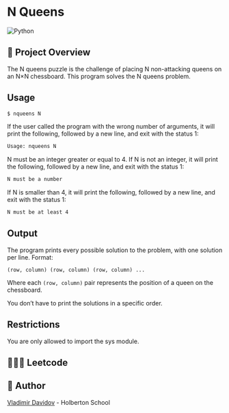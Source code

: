 # N Queens
![Python](https://img.shields.io/badge/Python-Algorithms-blue?style=for-the-badge&logo=python&logoColor=white)

## 🧐 Project Overview
The N queens puzzle is the challenge of placing N non-attacking queens on an N×N chessboard. This program solves the N queens problem.

## Usage

```bash
$ nqueens N
```

If the user called the program with the wrong number of arguments, it will print the following, followed by a new line, and exit with the status 1:

  ```bash
  Usage: nqueens N
  ```

N must be an integer greater or equal to 4. If N is not an integer, it will print the following, followed by a new line, and exit with the status 1:

  ```bash
  N must be a number
  ```


If N is smaller than 4, it will print the following, followed by a new line, and exit with the status 1:

  ```bash
  N must be at least 4
  ```

## Output

The program prints every possible solution to the problem, with one solution per line. Format: 

  ```
  (row, column) (row, column) (row, column) ...
  ```

  Where each `(row, column)` pair represents the position of a queen on the chessboard.

  You don’t have to print the solutions in a specific order.

## Restrictions

You are only allowed to import the sys module.

## 🧑🏼‍💻 Leetcode


##  🙇 Author

[Vladimir Davidov](https://github.com/v-dav) - Holberton School
